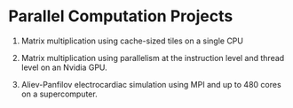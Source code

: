 # Parallel Computation Projects

1. Matrix multiplication using cache-sized tiles on a single CPU

2. Matrix multiplication using parallelism at the instruction level and thread level on an Nvidia GPU.
 
3. Aliev-Panfilov electrocardiac simulation using MPI and up to 480 cores on a supercomputer. 
